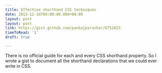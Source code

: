 ```yaml
---
title: Effective shorthand CSS techniques
date: 2013-12-16T00:00:00.000+00:00
layout: post
layout: post
link: https://gist.github.com/pankajparashar/6752823
timeToRead: '1'
draft: true

---
```

There is no official guide for each and every CSS shorthand property. So I wrote a gist to document all the shorthand declarations that we could ever write in CSS.